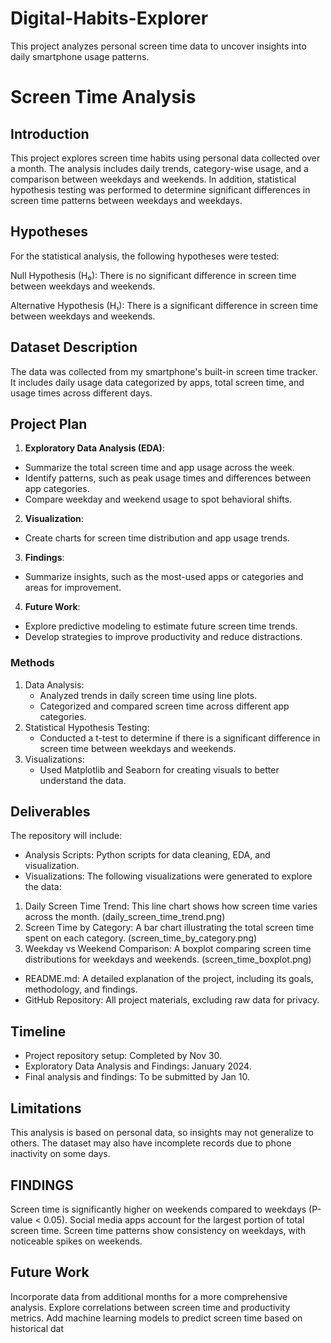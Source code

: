 # Digital-Habits-Explorer
This project analyzes personal screen time data to uncover insights into daily smartphone usage patterns.
# Screen Time Analysis

## Introduction
This project explores screen time habits using personal data collected over a month. 
The analysis includes daily trends, category-wise usage, and a comparison between weekdays and weekends.
In addition, statistical hypothesis testing was performed to determine significant differences in screen time patterns between weekdays and weekdays.

## Hypotheses
For the statistical analysis, the following hypotheses were tested:

Null Hypothesis (H₀):
There is no significant difference in screen time between weekdays and weekends.

Alternative Hypothesis (H₁):
There is a significant difference in screen time between weekdays and weekends.

## Dataset Description
The data was collected from my smartphone's built-in screen time tracker. It includes daily usage data categorized by apps, total screen time, and usage times across different days.

## Project Plan
1. **Exploratory Data Analysis (EDA)**:
- Summarize the total screen time and app usage across the week.
- Identify patterns, such as peak usage times and differences between app categories.
- Compare weekday and weekend usage to spot behavioral shifts.
2. **Visualization**:
- Create charts for screen time distribution and app usage trends.
3. **Findings**:
- Summarize insights, such as the most-used apps or categories and areas for improvement.
4. **Future Work**:
- Explore predictive modeling to estimate future screen time trends.
- Develop strategies to improve productivity and reduce distractions.

### Methods
1. Data Analysis:
   - Analyzed trends in daily screen time using line plots.
   - Categorized and compared screen time across different app categories.
2. Statistical Hypothesis Testing:
   - Conducted a t-test to determine if there is a significant difference in screen time between weekdays and weekends.
3. Visualizations:
   - Used Matplotlib and Seaborn for creating visuals to better understand the data.


## Deliverables
The repository will include:

 - Analysis Scripts:
Python scripts for data cleaning, EDA, and visualization.
 - Visualizations:
The following visualizations were generated to explore the data:
1. Daily Screen Time Trend: This line chart shows how screen time varies across the month. (daily_screen_time_trend.png)
2. Screen Time by Category: A bar chart illustrating the total screen time spent on each category. (screen_time_by_category.png)
3. Weekday vs Weekend Comparison: A boxplot comparing screen time distributions for weekdays and weekends. (screen_time_boxplot.png)


 - README.md:
A detailed explanation of the project, including its goals, methodology, and findings.
 - GitHub Repository:
All project materials, excluding raw data for privacy.

## Timeline
- Project repository setup: Completed by Nov 30.
- Exploratory Data Analysis and Findings: January 2024.
- Final analysis and findings: To be submitted by Jan 10.

## Limitations
This analysis is based on personal data, so insights may not generalize to others. The dataset may also have incomplete records due to phone inactivity on some days.

## FINDINGS
Screen time is significantly higher on weekends compared to weekdays (P-value < 0.05).
Social media apps account for the largest portion of total screen time.
Screen time patterns show consistency on weekdays, with noticeable spikes on weekends.

## Future Work
Incorporate data from additional months for a more comprehensive analysis.
Explore correlations between screen time and productivity metrics.
Add machine learning models to predict screen time based on historical dat


